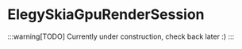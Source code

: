 ﻿
# ElegySkiaGpuRenderSession

:::warning[TODO]
Currently under construction, check back later :)
:::

